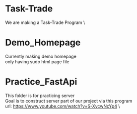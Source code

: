 # Task-Trade
We are making a Task-Trade Program \

# Demo_Homepage
Currently making demo homepage \
only having sudo html page file

# Practice_FastApi
This folder is for practicing server \
Goal is to construct server part of our project via this program \
url: https://www.youtube.com/watch?v=S-XvcwNcYp4 \
